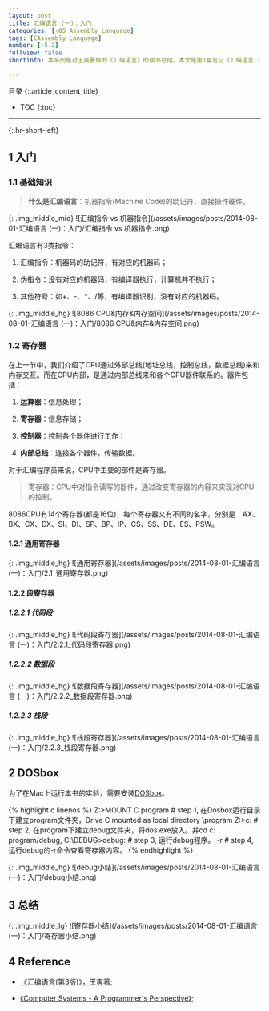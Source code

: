 ```yaml
---
layout: post
title: 汇编语言 (一)：入门
categories: [-05 Assembly Language]
tags: [CAssembly Language]
number: [-5.2]
fullview: false
shortinfo: 本系列是对王爽著作的《汇编语言》的读书总结。本文是第1篇笔记《汇编语言 (一)：入门》。

---
```

目录
{:.article_content_title}


* TOC
{:toc}

---
{:.hr-short-left}

## 1 入门 ##


### 1.1 基础知识 ###

> **什么是汇编语言**：机器指令(Machine Code)的助记符，直接操作硬件。


{: .img_middle_mid}
![汇编指令 vs 机器指令](/assets/images/posts/2014-08-01-汇编语言 (一)：入门/汇编指令 vs 机器指令.png)

汇编语言有3类指令：

1. 汇编指令：机器码的助记符，有对应的机器码；

2. 伪指令：没有对应的机器码，有编译器执行，计算机并不执行；

3. 其他符号：如+、-、*、/等，有编译器识别，没有对应的机器码。


{: .img_middle_hg}
![8086 CPU&内存&内存空间](/assets/images/posts/2014-08-01-汇编语言 (一)：入门/8086 CPU&内存&内存空间.png)

### 1.2 寄存器 ###

在上一节中，我们介绍了CPU通过外部总线(地址总线，控制总线，数据总线)来和内存交互。而在CPU内部，是通过内部总线来和各个CPU器件联系的。器件包括：

1. **运算器**：信息处理；

2. **寄存器**：信息存储；

3. **控制器**：控制各个器件进行工作；

4. **内部总线**：连接各个器件，传输数据。

对于汇编程序员来说，CPU中主要的部件是寄存器。

> 寄存器：CPU中对指令读写的器件，通过改变寄存器的内容来实现对CPU的控制。

8086CPU有14个寄存器(都是16位)，每个寄存器又有不同的名字，分别是：AX、BX、CX、DX、SI、DI、SP、BP、IP、CS、SS、DE、ES、PSW。

#### 1.2.1 通用寄存器 ####


{: .img_middle_hg}
![通用寄存器](/assets/images/posts/2014-08-01-汇编语言 (一)：入门/2.1_通用寄存器.png)

#### 1.2.2 段寄存器 ####

##### 1.2.2.1 代码段 #####

{: .img_middle_hg}
![代码段寄存器](/assets/images/posts/2014-08-01-汇编语言 (一)：入门/2.2.1_代码段寄存器.png)


##### 1.2.2.2 数据段 #####

{: .img_middle_hg}
![数据段寄存器](/assets/images/posts/2014-08-01-汇编语言 (一)：入门/2.2.2_数据段寄存器.png)

##### 1.2.2.3 栈段 #####

{: .img_middle_hg}
![栈段寄存器](/assets/images/posts/2014-08-01-汇编语言 (一)：入门/2.2.3_栈段寄存器.png)


## 2 DOSbox ##

为了在Mac上运行本书的实验，需要安装[DOSbox](http://www.dosbox.com/)。

{% highlight c linenos %}
Z:\>MOUNT C program # step 1, 在Dosbox运行目录下建立program文件夹，Drive C mounted as local directory \program
Z:\>c:              # step 2, 在program下建立debug文件夹，将dos.exe放入。并cd c: program/debug, 
C:\DEBUG>debug:     # step 3, 运行debug程序。
-r                  # step 4, 运行debug的-r命令查看寄存器内容。
{% endhighlight %}

{: .img_middle_hg}
![debug小结](/assets/images/posts/2014-08-01-汇编语言 (一)：入门/debug小结.png)


## 3 总结 ##

{: .img_middle_lg}
![寄存器小结](/assets/images/posts/2014-08-01-汇编语言 (一)：入门/寄存器小结.png)

## 4 Reference ##

- [《汇编语言(第3版)》，王爽著](https://www.amazon.cn/%E5%9B%BE%E4%B9%A6/dp/B00EYSPGYE?tag=et04-23);

- [《Computer Systems - A Programmer's Perspective》](https://www.amazon.com/Computer-Systems-Programmers-Perspective-2nd/dp/0136108040);



